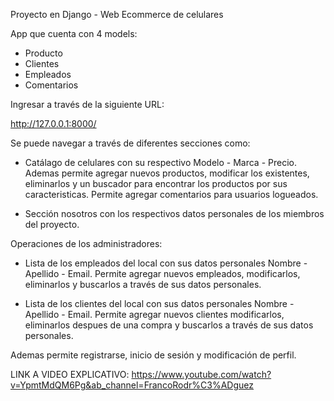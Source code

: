Proyecto en Django - Web Ecommerce de celulares

App que cuenta con 4 models:

- Producto
- Clientes
- Empleados
- Comentarios

Ingresar a través de la siguiente URL:

http://127.0.0.1:8000/

Se puede navegar a través de diferentes secciones como:

- Catálago de celulares con su respectivo Modelo - Marca - Precio. Ademas permite agregar nuevos productos, modificar los existentes, eliminarlos y un buscador para encontrar los productos por sus caracteristicas. Permite agregar comentarios para usuarios logueados.

- Sección nosotros con los respectivos datos personales de los miembros del proyecto.

Operaciones de los administradores:

- Lista de los empleados del local con sus datos personales Nombre - Apellido - Email. Permite agregar nuevos empleados, modificarlos, eliminarlos y buscarlos a través de sus datos personales.

- Lista de los clientes del local con sus datos personales Nombre - Apellido - Email. Permite agregar nuevos clientes modificarlos, eliminarlos despues de una compra y buscarlos a través de sus datos personales.

Ademas permite registrarse, inicio de sesión y modificación de perfil.

LINK A VIDEO EXPLICATIVO:
https://www.youtube.com/watch?v=YpmtMdQM6Pg&ab_channel=FrancoRodr%C3%ADguez
